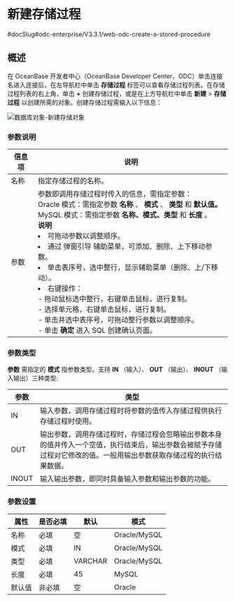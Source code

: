 新建存储过程 
===========================
#docSlug#odc-enterprise/V3.3.1/web-odc-create-a-stored-procedure


概述 
-----------------------

在 OceanBase 开发者中心（OceanBase Developer Center，ODC）单击连接名进入连接后，在左导航栏中单击 **存储过程** 标签可以查看存储过程列表。在存储过程列表的右上角，单击 **+** 创建存储过程，或是在上方导航栏中单击 **新建** \> **存储过程** 以创建所需的对象。创建存储过程需输入以下信息：

![数据库对象-新建存储对象](https://help-static-aliyun-doc.aliyuncs.com/assets/img/zh-CN/9471441361/p326068.png)

### 参数说明 



| 信息项 |                                                                                                                                                                                                                                                                                                                                                             说明                                                                                                                                                                                                                                                                                                                                                             |
|-----|----------------------------------------------------------------------------------------------------------------------------------------------------------------------------------------------------------------------------------------------------------------------------------------------------------------------------------------------------------------------------------------------------------------------------------------------------------------------------------------------------------------------------------------------------------------------------------------------------------------------------------------------------------------------------------------------------------------------------|
| 名称  | 指定存储过程的名称。                                                                                                                                                                                                                                                                                                                                                                                                                                                                                                                                                                                                                                                                                                                 |
| 参数  | 参数即调用存储过程时传入的信息，需指定参数：<br> Oracle 模式：需指定参数 **名称** 、 **模式** 、 **类型** 和 **默认值。** <br> MySQL 模式：需指定参数 **名称、模式、类型** 和 **长度** 。<br>**说明** <br> <li> 可拖动参数以调整顺序。</li>   <li> 通过 弹窗引导 辅助菜单，可添加、删除、上下移动参数。</li>   <li> 单击表序号，选中整行，显示辅助菜单（删除、上/下移动）。</li>   <li> 右键操作：</li>  - 拖动鼠标选中整行，右键单击鼠标，进行复制。<br>   - 选择单元格，右键单击鼠标，进行复制。<br>     - 单击并选中表序号，可拖动整行参数以调整顺序。 <br>  - 单击 **确定** 进入 SQL 创建确认页面。    |



### 参数类型 

**参数** 需指定的 **模式** 指参数类型。支持 **IN** （输入）、 **OUT** （输出）、 **INOUT** （输入输出）三种类型:


| **参数** |                                       **类型**                                       |
|--------|------------------------------------------------------------------------------------|
| IN     | 输入参数，调用存储过程时将参数的值传入存储过程供执行存储过程时使用。                                                 |
| OUT    | 输出参数，调用存储过程时，存储过程会忽略输出参数本身的值并传入一个空值，执行结束后，输出参数会被赋予存储过程对它修改的值。一般用输出参数获取存储过程的执行结果数据。 |
| INOUT  | 输入输出参数，即同时具备输入参数和输出参数的功能。                                                          |



### 参数设置 



| 属性  | 是否必填 |   默认    |      模式      |
|-----|------|---------|--------------|
| 名称  | 必填   | 空       | Oracle/MySQL |
| 模式  | 必填   | IN      | Oracle/MySQL |
| 类型  | 必填   | VARCHAR | Oracle/MySQL |
| 长度  | 必填   | 45      | MySQL |
| 默认值 | 非必填  | 空       | Oracle |





